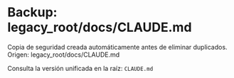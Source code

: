 # Backup: legacy_root/docs/CLAUDE.md

Copia de seguridad creada automáticamente antes de eliminar duplicados.
Origen: legacy_root/docs/CLAUDE.md

Consulta la versión unificada en la raíz: `CLAUDE.md`
